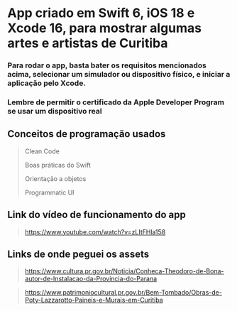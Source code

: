 # App criado em Swift 6, iOS 18 e Xcode 16, para mostrar algumas artes e artistas de Curitiba

### Para rodar o app, basta bater os requisitos mencionados acima, selecionar um simulador ou dispositivo físico, e iniciar a aplicação pelo Xcode.
### Lembre de permitir o certificado da Apple Developer Program se usar um dispositivo real

## Conceitos de programação usados
> Clean Code
> 
> Boas práticas do Swift
> 
> Orientação a objetos
>
> Programmatic UI

## Link do vídeo de funcionamento do app

> https://www.youtube.com/watch?v=zLItFHla158

## Links de onde peguei os assets
> https://www.cultura.pr.gov.br/Noticia/Conheca-Theodoro-de-Bona-autor-de-Instalacao-da-Provincia-do-Parana

> https://www.patrimoniocultural.pr.gov.br/Bem-Tombado/Obras-de-Poty-Lazzarotto-Paineis-e-Murais-em-Curitiba


